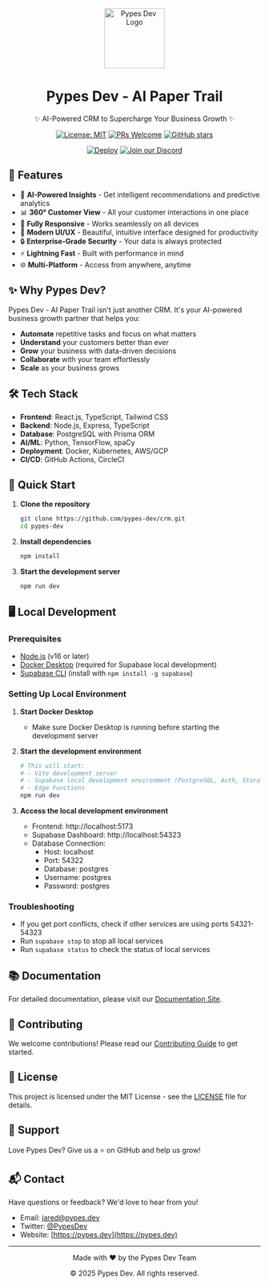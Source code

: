 <div align="center">
  <img src="https://img.icons8.com/fluency/96/000000/artificial-intelligence.png" alt="Pypes Dev Logo" width="120"/>
  <h1>Pypes Dev - AI Paper Trail</h1>
  <p>✨ AI-Powered CRM to Supercharge Your Business Growth ✨</p>

[![License: MIT](https://img.shields.io/badge/License-MIT-blue.svg)](https://opensource.org/licenses/MIT)
[![PRs Welcome](https://img.shields.io/badge/PRs-welcome-brightgreen.svg)](http://makeapullrequest.com)
[![GitHub stars](https://img.shields.io/github/stars/pypes-dev/crm?style=social)](https://github.com/pypes-dev/crm)

[![Deploy](https://img.shields.io/badge/Deploy%20on-Vercel-black?style=for-the-badge&logo=vercel)](https://vercel.com/new/git/external?repository-url=https%3A%2F%2Fgithub.com%2Fpypes-dev%2Fcrm)
[![Join our Discord](https://img.shields.io/badge/Join%20us%20on-Discord-7289DA?style=for-the-badge&logo=discord&logoColor=white)](https://discord.gg/hb8sgJ85)

</div>

## 🚀 Features

- 🤖 **AI-Powered Insights** - Get intelligent recommendations and predictive
  analytics
- 📊 **360° Customer View** - All your customer interactions in one place
- 📱 **Fully Responsive** - Works seamlessly on all devices
- 🎨 **Modern UI/UX** - Beautiful, intuitive interface designed for productivity
- 🔒 **Enterprise-Grade Security** - Your data is always protected
- ⚡ **Lightning Fast** - Built with performance in mind
- 🌐 **Multi-Platform** - Access from anywhere, anytime

## ✨ Why Pypes Dev?

Pypes Dev - AI Paper Trail isn't just another CRM. It's your AI-powered business
growth partner that helps you:

- **Automate** repetitive tasks and focus on what matters
- **Understand** your customers better than ever
- **Grow** your business with data-driven decisions
- **Collaborate** with your team effortlessly
- **Scale** as your business grows

## 🛠️ Tech Stack

- **Frontend**: React.js, TypeScript, Tailwind CSS
- **Backend**: Node.js, Express, TypeScript
- **Database**: PostgreSQL with Prisma ORM
- **AI/ML**: Python, TensorFlow, spaCy
- **Deployment**: Docker, Kubernetes, AWS/GCP
- **CI/CD**: GitHub Actions, CircleCI

## 🚀 Quick Start

1. **Clone the repository**
   ```bash
   git clone https://github.com/pypes-dev/crm.git
   cd pypes-dev
   ```

2. **Install dependencies**
   ```bash
   npm install
   ```

3. **Start the development server**
   ```bash
   npm run dev
   ```

## 🖥️ Local Development

### Prerequisites

- [Node.js](https://nodejs.org/) (v16 or later)
- [Docker Desktop](https://www.docker.com/products/docker-desktop/) (required for Supabase local development)
- [Supabase CLI](https://supabase.com/docs/guides/cli) (install with `npm install -g supabase`)

### Setting Up Local Environment

1. **Start Docker Desktop**
   - Make sure Docker Desktop is running before starting the development server

2. **Start the development environment**
   ```bash
   # This will start:
   # - Vite development server
   # - Supabase local development environment (PostgreSQL, Auth, Storage, etc.)
   # - Edge Functions
   npm run dev
   ```

3. **Access the local development environment**
   - Frontend: http://localhost:5173
   - Supabase Dashboard: http://localhost:54323
   - Database Connection:
     - Host: localhost
     - Port: 54322
     - Database: postgres
     - Username: postgres
     - Password: postgres

### Troubleshooting

- If you get port conflicts, check if other services are using ports 54321-54323
- Run `supabase stop` to stop all local services
- Run `supabase status` to check the status of local services

## 📚 Documentation

For detailed documentation, please visit our
[Documentation Site](https://docs.pypes.dev).

## 🤝 Contributing

We welcome contributions! Please read our [Contributing Guide](CONTRIBUTING.md)
to get started.

## 📄 License

This project is licensed under the MIT License - see the [LICENSE](LICENSE) file
for details.

## 💖 Support

Love Pypes Dev? Give us a ⭐️ on GitHub and help us grow!

## 📬 Contact

Have questions or feedback? We'd love to hear from you!

- Email: [jared@pypes.dev](mailto:jared@pypes.dev)
- Twitter: [@PypesDev](https://twitter.com/PypesDev)
- Website: [https://pypes.dev](https://pypes.dev)

---

<div align="center">
  <p>Made with ❤️ by the Pypes Dev Team</p>
  <p>© 2025 Pypes Dev. All rights reserved.</p>
</div>
